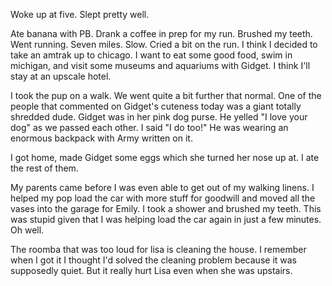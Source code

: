 Woke up at five. Slept pretty well.

Ate banana with PB. Drank a coffee in prep for my run. Brushed my teeth. Went running. Seven miles. Slow. Cried a bit on the run. I think I decided to take an amtrak up to chicago. I want to eat some good food, swim in michigan, and visit some museums and aquariums with Gidget. I think I'll stay at an upscale hotel. 

I took the pup on a walk. We went quite a bit further that normal. One of the people that commented on Gidget's cuteness today was a giant totally shredded dude. Gidget was in her pink dog purse. He yelled "I love your dog" as we passed each other. I said "I do too!" He was wearing an enormous backpack with Army written on it. 

I got home, made Gidget some eggs which she turned her nose up at. I ate the rest of them. 

My parents came before I was even able to get out of my walking linens. I helped my pop load the car with more stuff for goodwill and moved all the vases into the garage for Emily. I took a shower and brushed my teeth. This was stupid given that I was helping load the car again in just a few minutes. Oh well. 

The roomba that was too loud for lisa is cleaning the house. I remember when I got it I thought I'd solved the cleaning problem because it was supposedly quiet. But it really hurt Lisa even when she was upstairs. 

